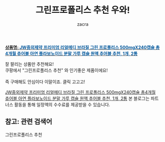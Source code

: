 ﻿---
layout: post
title:  "그린프로폴리스 추천 우와!"
author: zacra
categories: [ 아이템 ]
tags: [그린프로폴리스 추천]
image: https://static.coupangcdn.com/image/vendor_inventory/d103/2801c7095b46157799796d25a106c3478adb52a776cd8d2aa4f3855d3ab7.jpg 
description: "쿠팡에서 그린프로폴리스 추천 관련 상품으로 가장 잘팔리는 제품 중 하나라는 사실!!."
rating: 4.5
---

<a href="https://link.coupang.com/re/AFFSDP?lptag=AF8407795&pageKey=4508276058&itemId=5420043470&vendorItemId=72719955801&traceid=V0-153-bc4db9510da95868"><b>상품명: <font color='#01579B'>JW중외제약 프리미엄 리얼메디 브라질 그린 프로폴리스 500mgX240캡슐 총4개월 츄어블 아연 플라보노이드 분말 가루 캡슐 원액 추어블 추천, 1개, 2통</font></b></a>

잘 팔리는 상품만 추천해요!<br/>
쿠팡에서 "그린프로폴리스 추천" 와 인기좋은 제품이에요!<br/><br/>
즉 구매해도 안심이다 이말이죠. 클릭 고고고! <br/>



<a href="https://link.coupang.com/re/AFFSDP?lptag=AF8407795&pageKey=4508276058&itemId=5420043470&vendorItemId=72719955801&traceid=V0-153-bc4db9510da95868">JW중외제약 프리미엄 리얼메디 브라질 그린 프로폴리스 500mgX240캡슐 총4개월 츄어블 아연 플라보노이드 분말 가루 캡슐 원액 추어블 추천, 1개, 2통</a>
본 블로그는 파트너스 활동을 통해 일정액의 수수료를 제공받을 수 있습니다.

## 참고: 관련 검색어    
그린프로폴리스 추천